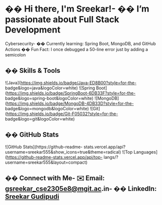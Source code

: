 # �� Hi there, I&#39;m Sreekar!- �� I’m passionate about Full Stack Development
Cybersecurity- �� Currently learning: Spring Boot, MongoDB, and GitHub Actions
�� Fun Fact: I once debugged a 50-line error just by adding a semicolon
## ��️ Skills &amp; Tools
![Java](https://img.shields.io/badge/Java-ED8B00?style=for-the-
badge&amp;logo=java&amp;logoColor=white)
![Spring Boot](https://img.shields.io/badge/SpringBoot-6DB33F?style=for-the-
badge&amp;logo=spring-boot&amp;logoColor=white)
![MongoDB](https://img.shields.io/badge/MongoDB-4DB33D?style=for-the-
badge&amp;logo=mongodb&amp;logoColor=white)
![Git](https://img.shields.io/badge/Git-F05032?style=for-the-
badge&amp;logo=git&amp;logoColor=white)
## �� GitHub Stats
![GitHub Stats](https://github-readme-
stats.vercel.app/api?username=sreekar555&amp;show_icons=true&amp;theme=radical)
![Top Languages](https://github-readme-stats.vercel.app/api/top-
langs/?username=sreekar555&amp;layout=compact)
## �� Connect with Me- ✉️ Email: gsreekar_cse2305e8@mgit.ac.in- �� LinkedIn: [Sreekar Gudipudi](https://www.linkedin.com/in/sreekar-gudipudi-698824289/)
